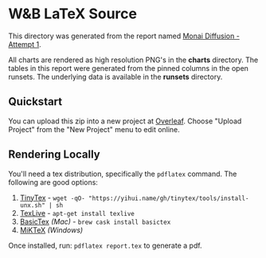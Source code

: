# W&B LaTeX Source

This directory was generated from the report named [Monai Diffusion - Attempt 1](https://wandb.ai/deformer/ct-images/reports/Monai-Diffusion-Attempt-1--Vmlldzo5Mjk1NzEx/edit).

All charts are rendered as high resolution PNG's in the **charts** directory.  The tables in
this report were generated from the pinned columns in the open runsets.  The underlying data
is available in the **runsets** directory.

## Quickstart

You can upload this zip into a new project at [Overleaf](https://www.overleaf.com/).
Choose "Upload Project" from the "New Project" menu to edit online.

## Rendering Locally

You'll need a tex distribution, specifically the `pdflatex` command.  The following are good options:

1. [TinyTex](https://yihui.name/tinytex/) - `wget -qO- "https://yihui.name/gh/tinytex/tools/install-unx.sh" | sh`
2. [TexLive](https://tug.org/texlive/) - `apt-get install texlive`
3. [BasicTex](http://tug.org/cgi-bin/mactex-download/BasicTeX.pkg) *(Mac)* - `brew cask install basictex`
4. [MiKTeX](https://miktex.org/download) *(Windows)*

Once installed, run: `pdflatex report.tex` to generate a pdf.